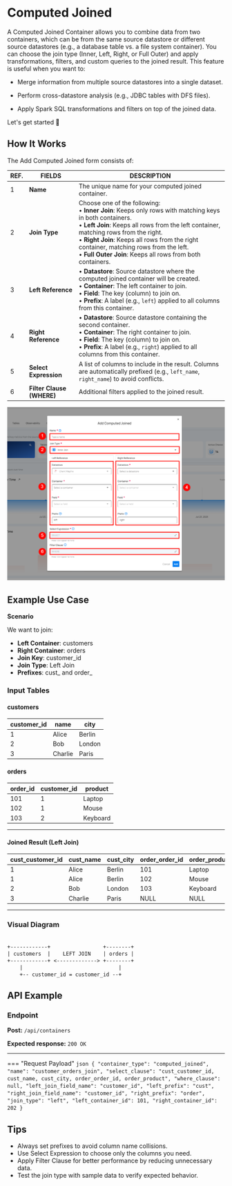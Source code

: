 # Computed Joined

A Computed Joined Container allows you to combine data from two containers, which can be from the same source datastore or different source datastores (e.g., a database table vs. a file system container). You can choose the join type (Inner, Left, Right, or Full Outer) and apply transformations, filters, and custom queries to the joined result.
This feature is useful when you want to:

* Merge information from multiple source datastores into a single dataset.

* Perform cross-datastore analysis (e.g., JDBC tables with DFS files).

* Apply Spark SQL transformations and filters on top of the joined data.

Let's get started 🚀

## How It Works

The Add Computed Joined form consists of:

| REF. | FIELDS  | DESCRIPTION  |
|------|----------------------------|---------------------------------------|
| 1 | **Name**               | The unique name for your computed joined container.                                                                                                          |
| 2 | **Join Type**          | Choose one of the following:<br>• **Inner Join**: Keeps only rows with matching keys in both containers.<br>• **Left Join**: Keeps all rows from the left container, matching rows from the right.<br>• **Right Join**: Keeps all rows from the right container, matching rows from the left.<br>• **Full Outer Join**: Keeps all rows from both containers. |
| 3 | **Left Reference**     | • **Datastore**: Source datastore where the computed joined container will be created.<br>• **Container**: The left container to join.<br>• **Field**: The key (column) to join on.<br>• **Prefix**: A label (e.g., `left`) applied to all columns from this container. |
| 4 | **Right Reference**    | • **Datastore**: Source datastore containing the second container.<br>• **Container**: The right container to join.<br>• **Field**: The key (column) to join on.<br>• **Prefix**: A label (e.g., `right`) applied to all columns from this container. |
| 5 | **Select Expression**  | A list of columns to include in the result. Columns are automatically prefixed (e.g., `left_name`, `right_name`) to avoid conflicts.                         |
| 6 | **Filter Clause (WHERE)** | Additional filters applied to the joined result.                                                                                                            |

![computed-join](../assets/container/computed-join/computed-join-light.png)

## Example Use Case

**Scenario**

We want to join:

* **Left Container**: customers
* **Right Container**: orders
* **Join Key**: customer_id
* **Join Type**: Left Join
* **Prefixes**: cust_ and order_

### Input Tables

#### customers

| customer_id | name   | city   |
|-------------|--------|--------|
| 1           | Alice  | Berlin |
| 2           | Bob    | London |
| 3           | Charlie| Paris  |

#### orders

| order_id | customer_id | product  |
|----------|-------------|----------|
| 101      | 1           | Laptop   |
| 102      | 1           | Mouse    |
| 103      | 2           | Keyboard |

---

#### Joined Result (Left Join)

| cust_customer_id | cust_name | cust_city | order_order_id | order_product |
|------------------|-----------|-----------|----------------|---------------|
| 1                | Alice     | Berlin    | 101            | Laptop        |
| 1                | Alice     | Berlin    | 102            | Mouse         |
| 2                | Bob       | London    | 103            | Keyboard      |
| 3                | Charlie   | Paris     | NULL           | NULL          |

---

### Visual Diagram

```text

+------------+                 +--------+
| customers  |    LEFT JOIN    | orders |
+------------+ <-------------> +--------+
    |                               |
    +-- customer_id = customer_id --+

```
## API Example

### Endpoint

**Post:** `/api/containers` 

**Expected response:** `200 OK`

---

=== "Request Payload"
    ```json
    {
        "container_type": "computed_joined",
        "name": "customer_orders_join",
        "select_clause": "cust_customer_id, cust_name, cust_city, order_order_id, order_product",
        "where_clause": null,
        "left_join_field_name": "customer_id",
        "left_prefix": "cust",
        "right_join_field_name": "customer_id",
        "right_prefix": "order",
        "join_type": "left",
        "left_container_id": 101,
        "right_container_id": 202
    }
    ```
## Tips

* Always set prefixes to avoid column name collisions.
* Use Select Expression to choose only the columns you need.
* Apply Filter Clause for better performance by reducing unnecessary data.
* Test the join type with sample data to verify expected behavior.